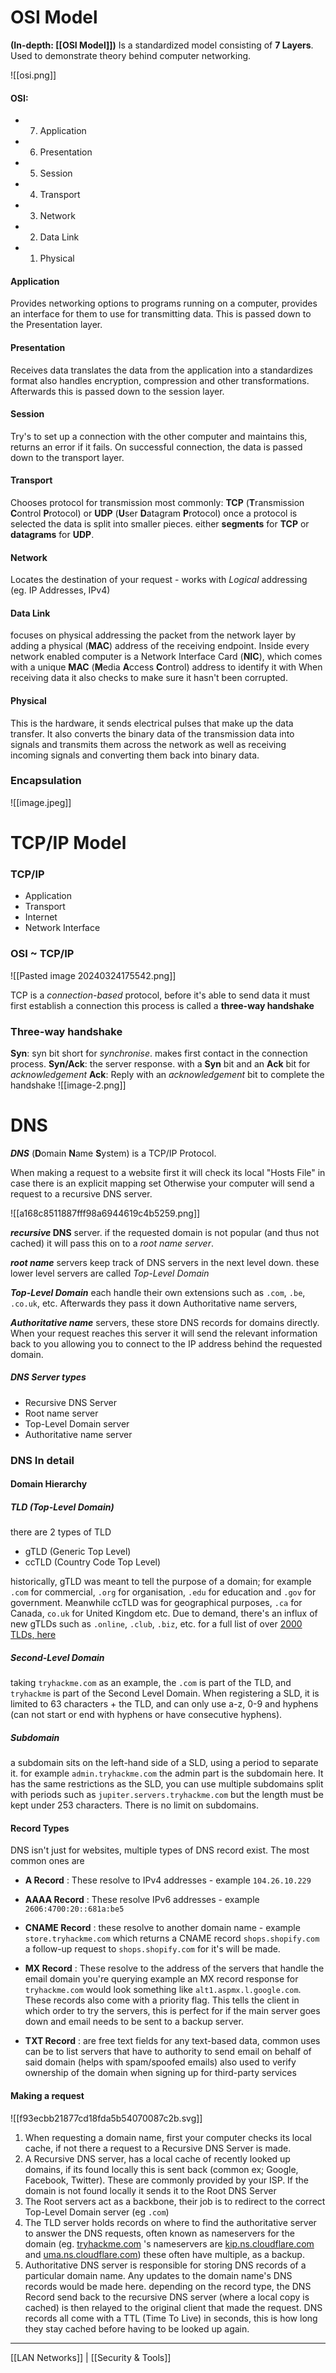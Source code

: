 # OSI Model
**(In-depth: [[OSI Model]])**
Is a standardized model consisting of **7 Layers**.
Used to demonstrate theory behind computer networking.

![[osi.png]]
#### OSI:
- 7. Application
- 6. Presentation
- 5. Session
- 4. Transport
- 3. Network
- 2. Data Link
- 1. Physical
#### Application
Provides networking options to programs running on a computer, provides an interface for them to use for transmitting data. This is passed down to the Presentation layer.
#### Presentation
Receives data translates the data from the application into a standardizes format also handles encryption, compression and other transformations. Afterwards this is passed down to the session layer.
#### Session
Try's to set up a connection with the other computer and maintains this, returns an error if it fails.
On successful connection, the data is passed down to the transport layer.
#### Transport
Chooses protocol for transmission most commonly: 
**TCP** (**T**ransmission **C**ontrol **P**rotocol) or **UDP** (**U**ser **D**atagram **P**rotocol)
once a protocol is selected the data is split into smaller pieces.
either **segments** for **TCP** or **datagrams** for **UDP**.
#### Network
Locates the destination of your request - works with *Logical* addressing (eg. IP Addresses, IPv4)
#### Data Link
focuses on physical addressing the packet from the network layer by adding a physical (**MAC**) address of the receiving endpoint.
Inside every network enabled computer is a Network Interface Card (**NIC**),
which comes with a unique **MAC** (**M**edia **A**ccess **C**ontrol) address to identify it with
When receiving data it also checks to make sure it hasn't been corrupted.
#### Physical
This is the hardware, it sends electrical pulses that make up the data transfer.
It also converts the binary data of the transmission data into signals and transmits them across the network as well as receiving incoming signals and converting them back into binary data.
### Encapsulation
![[image.jpeg]]

# TCP/IP Model
### TCP/IP
- Application
- Transport
- Internet
- Network Interface

### OSI ~ TCP/IP
![[Pasted image 20240324175542.png]]

TCP is a *connection-based* protocol, before it's able to send data it must first establish a connection this process is called a **three-way handshake**

### Three-way handshake
**Syn**: syn bit short for *synchronise*. makes first contact in the connection process.
**Syn/Ack**: the server response. with a **Syn** bit and an **Ack** bit for *acknowledgement*
**Ack**: Reply with an *acknowledgement* bit to complete the handshake
![[image-2.png]]


# DNS
***DNS*** (**D**omain **N**ame **S**ystem) is a TCP/IP Protocol.

When making a request to a website first it will check its local "Hosts File" in case there is an explicit mapping set Otherwise your computer will send a request to a recursive DNS server.

![[a168c8511887fff98a6944619c4b5259.png]]

***recursive* DNS** server.
if the requested domain is not popular (and thus not cached) it will pass this on to a *root name server*.

***root name*** servers keep track of DNS servers in the next level down. these lower level servers are called *Top-Level Domain*

***Top-Level Domain*** each handle their own extensions such as `.com`, `.be`, `.co.uk`, etc. Afterwards they pass it down Authoritative name servers,

***Authoritative name*** servers, these store DNS records for domains directly.
When your request reaches this server it will send the relevant information back to you allowing you to connect to the IP address behind the requested domain.

##### DNS Server types
- Recursive DNS Server
- Root name server
- Top-Level Domain server
- Authoritative name server

### DNS In detail

#### Domain Hierarchy
##### TLD (Top-Level Domain)
there are 2 types of TLD
- gTLD (Generic Top Level)
- ccTLD (Country Code Top Level)

historically, gTLD was meant to tell the purpose of a domain; for example `.com` for commercial, `.org` for organisation, `.edu` for education and `.gov` for government.
Meanwhile ccTLD was for geographical purposes, `.ca` for Canada, `co.uk` for United Kingdom etc.
Due to demand, there's an influx of new gTLDs such as `.online`, `.club`, `.biz`, etc.
for a full list of over [2000 TLDs, here](https://data.iana.org/TLD/tlds-alpha-by-domain.txt)
##### Second-Level Domain
taking `tryhackme.com` as an example, the `.com` is part of the TLD, and `tryhackme` is part of the Second Level Domain.
When registering a SLD, it is limited to 63 characters + the TLD, and can only use a-z, 0-9 and hyphens (can not start or end with hyphens or have consecutive hyphens).

##### Subdomain
a subdomain sits on the left-hand side of a SLD, using a period to separate it. for example `admin.tryhackme.com` the admin part is the subdomain here.
It has the same restrictions as the SLD, you can use multiple subdomains split with periods
such as `jupiter.servers.tryhackme.com` but the length must be kept under 253 characters.
There is no limit on subdomains.

#### Record Types
DNS isn't just for websites, multiple types of DNS record exist.
The most common ones are
- **A Record** : These resolve to IPv4 addresses - example `104.26.10.229`

- **AAAA Record** : These resolve IPv6 addresses - example `2606:4700:20::681a:be5`

- **CNAME Record** : these resolve to another domain name - example `store.tryhackme.com` which returns a CNAME record `shops.shopify.com` a follow-up request to `shops.shopify.com` for it's will be made.

- **MX Record** : These resolve to the address of the servers that handle the email domain you're querying example an MX record response for `tryhackme.com` would look something like `alt1.aspmx.l.google.com`. These records also come with a priority flag. This tells the client in which order to try the servers, this is perfect for if the main server goes down and email needs to be sent to a backup server.

- **TXT Record** : are free text fields for any text-based data, common uses can be to list servers that have to authority to send email on behalf of said domain (helps with spam/spoofed emails) also used to verify ownership of the domain when signing up for third-party services

#### Making a request
![[f93ecbb21877cd18fda5b54070087c2b.svg]]
1. When requesting a domain name, first your computer checks its local cache, if not there a request to a Recursive DNS Server is made.
2. A Recursive DNS server, has a local cache of recently looked up domains, if its found locally this is sent back (common ex; Google, Facebook, Twitter). These are commonly provided by your ISP. If the domain is not found locally it sends it to the Root DNS Server
3. The Root servers act as a backbone, their job is to redirect to the correct Top-Level Domain server (eg `.com`)
4. The TLD server holds records on where to find the authoritative server to answer the DNS requests, often known as nameservers for the domain (eg. [tryhackme.com](http://tryhackme.com) 's nameservers are [kip.ns.cloudflare.com](http://kip.ns.cloudflare.com) and [uma.ns.cloudflare.com](http://uma.ns.cloudflare.com)) these often have multiple, as a backup.
5. Authoritative DNS server is responsible for storing DNS records of a particular domain name. Any updates to the domain name's DNS records would be made here. depending on the record type, the DNS Record send back to the recursive DNS server (where a local copy is cached) is then relayed to the original client that made the request. DNS records all come with a TTL (Time To Live) in seconds, this is how long they stay cached before having to be looked up again.


---
[[LAN Networks]] | [[Security & Tools]]
